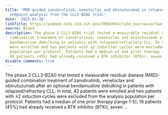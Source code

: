 ```yaml
---
title: 'MRD-guided zanubrutinib, venetoclax and obinutuzumab in relapsed CLL: primary
  endpoint analysis from the CLL2-BZAG trial'
date: '2025-01-30'
linkTitle: https://pubmed.ncbi.nlm.nih.gov/39883943/?utm_source=curl&utm_medium=rss&utm_campaign=journals&utm_content=7603509&fc=None&ff=20250131170634&v=2.18.0.post9+e462414
source: Blood
description: The phase 2 CLL2-BZAG trial tested a measurable residual disease (MRD)-guided
  combination treatment of zanubrutinib, venetoclax and obinutuzumab after an optional
  bendamustine debulking in patients with relapsed/refractory CLL. In total, 42 patients
  were enrolled and two patients with ≤2 induction cycles were excluded from the analysis
  population per protocol. Patients had a median of one prior therapy (range 1-5),
  18 patients (45%) had already received a BTK inhibitor (BTKi), seven ...
disable_comments: true
---
```

The phase 2 CLL2-BZAG trial tested a measurable residual disease (MRD)-guided combination treatment of zanubrutinib, venetoclax and obinutuzumab after an optional bendamustine debulking in patients with relapsed/refractory CLL. In total, 42 patients were enrolled and two patients with ≤2 induction cycles were excluded from the analysis population per protocol. Patients had a median of one prior therapy (range 1-5), 18 patients (45%) had already received a BTK inhibitor (BTKi), seven ...